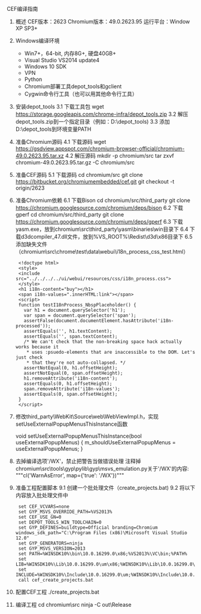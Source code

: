 CEF编译指南

1. 概述
	     CEF版本：2623
   	Chromium版本：49.0.2623.95
	    运行平台：Window XP SP3+

2. Windows编译环境
	* Win7+，64-bit, 内存8G+, 硬盘40GB+
	* Visual Studio VS2014 update4
	* Windows 10 SDK
	* VPN
	* Python
	* Chromium部署工具depot_tools和gclient
	* Cygwin命令行工具（也可以用其他命令行工具）

3. 安装depot_tools
	3.1 下载工具包
		wget https://storage.googleapis.com/chrome-infra/depot_tools.zip
	3.2 解压depot_tools.zip到一个指定目录（例如：D:\depot_tools)
	3.3 添加D:\depot_tools到环境变量PATH

4. 准备Chromium源码
	4.1 下载源码
		wget https://gsdview.appspot.com/chromium-browser-official/chromium-49.0.2623.95.tar.xz
	4.2 解压源码
		mkdir -p chromium/src
		tar zxvf chromium-49.0.2623.95.tar.gz -C chromium/src

5. 准备CEF源码
	5.1 下载源码
		cd chromium/src
		git clone https://bitbucket.org/chromiumembedded/cef.git
		git checkout -t origin/2623

6. 准备Chromium依赖
	6.1 下载Bison
		cd chromium/src/third_party
		git clone https://chromium.googlesource.com/chromium/deps/bison
	6.2 下载gperf
		cd chromium/src/third_party
		git clone https://chromium.googlesource.com/chromium/deps/gperf
	6.3 下载yasm.exe，放到chromium\src\third_party\yasm\binaries\win目录下
	6.4 下载d3dcompiler_47.dll文件，放到%VS_ROOT%\Redist\d3d\x86目录下
	6.5 添加缺失文件（chromium\src\chrome\test\data\webui\i18n_process_css_test.html）

		<!doctype html>
		<style>
		<include src="../../../../ui/webui/resources/css/i18n_process.css">
		</style>
		<h1 i18n-content="buy"></h1>
		<span i18n-values=".innerHTML:link"></span>
		<script>
		function testI18nProcess_NbspPlaceholder() {
		  var h1 = document.querySelector('h1');
		  var span = document.querySelector('span');
		  assertFalse(document.documentElement.hasAttribute('i18n-processed'));
		  assertEquals('', h1.textContent);
		  assertEquals('', span.textContent);
		  /* We can't check that the non-breaking space hack actually works because it
		   * uses :psuedo-elements that are inaccessible to the DOM. Let's just check
		   * that they're not auto-collapsed. */
		  assertNotEqual(0, h1.offsetHeight);
		  assertNotEqual(0, span.offsetHeight);
		  h1.removeAttribute('i18n-content');
		  assertEquals(0, h1.offsetHeight);
		  span.removeAttribute('i18n-values');
		  assertEquals(0, span.offsetHeight);
		}
		</script>

7. 修改third_party\WebKit\Source\web\WebViewImpl.h，实现setUseExternalPopupMenusThisInstance函数
	
	void setUseExternalPopupMenusThisInstance(bool useExternalPopupMenus)
    {
        m_shouldUseExternalPopupMenus = useExternalPopupMenus;
    }

8. 去掉编译选项'/WX'，禁止把警告当做错误处理
	注释掉chromium\src\tools\gyp\pylib\gyp\msvs_emulation.py关于'/WX'的内容:
	"""cl('WarnAsError', map={'true': '/WX'})"""

9. 准备工程配置脚本
	9.1 创建一个批处理文件（create_projects.bat)
	9.2 将以下内容放入批处理文件中

		set CEF_VCVARS=none
		set GYP_MSVS_OVERRIDE_PATH=%VS2013%
		set CEF_USE_GN=0
		set DEPOT_TOOLS_WIN_TOOLCHAIN=0
		set GYP_DEFINES=buildtype=Official branding=Chromium windows_sdk_path="C:\Program Files (x86)\Microsoft Visual Studio 12.0"
		set GYP_GENERATORS=ninja
		set GYP_MSVS_VERSION=2013
		set PATH=%WINSDK10%\bin\10.0.16299.0\x86;%VS2013%\VC\bin;%PATH%
		set LIB=%WINSDK10%\Lib\10.0.16299.0\um\x86;%WINSDK10%\Lib\10.0.16299.0\ucrt\x86;%VS2013%\VC\lib;%VS2013%\VC\atlmfc\lib;%LIB%
		set INCLUDE=%WINSDK10%\Include\10.0.16299.0\um;%WINSDK10%\Include\10.0.16299.0\ucrt;%WINSDK10%\Include\10.0.16299.0\shared;%WINSDK10%\Include\10.0.16299.0\winrt;%VS2013%\VC\include;%VS2013%\VC\atlmfc\include;%INCLUDE%
		call cef_create_projects.bat

10. 配置CEF工程
	./create_projects.bat

11. 编译工程
	cd chromium\src
	ninja -C out\Release
